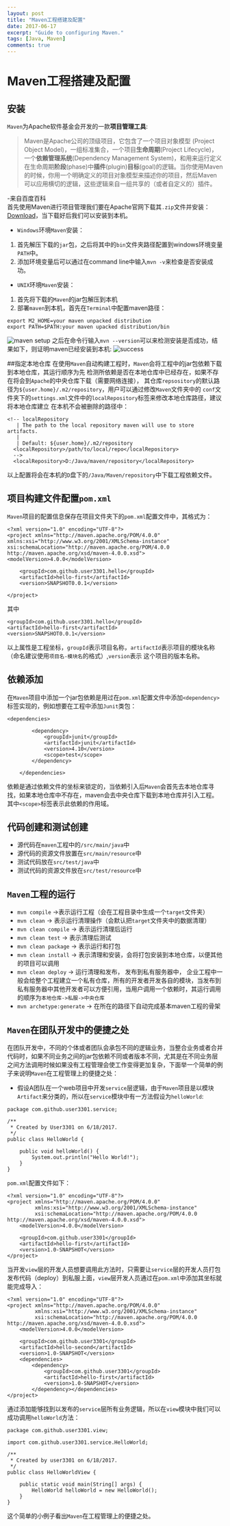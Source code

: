 ```yaml
---
layout: post
title: "Maven工程搭建及配置"
date: 2017-06-17
excerpt: "Guide to configuring Maven."
tags: [Java, Maven]
comments: true
---
```

# Maven工程搭建及配置
## 安装
`Maven`为Apache软件基金会开发的一款**项目管理工具**:

>Maven是Apache公司的顶级项目，它包含了一个项目对象模型 (Project Object Model)，一组标准集合，一个项目**生命周期**(Project Lifecycle)，一个**依赖管理系统**(Dependency Management System)，和用来运行定义在生命周期**阶段**(phase)中**插件**(plugin)**目标**(goal)的逻辑。当你使用Maven的时候，你用一个明确定义的项目对象模型来描述你的项目，然后Maven可以应用横切的逻辑，这些逻辑来自一组共享的（或者自定义的）插件。

-来自百度百科</br>
首先使用Maven进行项目管理我们要在Apache官网下载其`.zip`文件并安装：[Download](https://maven.apache.org/download.cgi)，当下载好后我们可以安装到本机。
* `Windows`环境`Maven`安装：
1. 首先解压下载的`jar`包，之后将其中的`bin`文件夹路径配置到windows环境变量`PATH`中。
2. 添加环境变量后可以通过在command line中输入`mvn -v`来检查是否安装成功。
* `UNIX`环境`Maven`安装：
1. 首先将下载的`Maven`的jar包解压到本机
2. 部署`maven`到本机，首先在`Terminal`中配置maven路径：
```
export M2_HOME=your maven unpacked distribution
export PATH=$PATH:your maven upacked distribution/bin
```
![maven setup](http://ww1.sinaimg.cn/large/6b1abb29gy1fgrp6fu1y3j20cg00waa3.jpg)
之后在命令行输入`mvn --version`可以来检测安装是否成功，结果如下，则证明maven已经安装到本机:
![success](http://ww1.sinaimg.cn/large/6b1abb29gy1fgrpai53lxj20hm02hmxp.jpg)

##指定本地仓库
在使用`Maven`自动构建工程时，`Maven`会将工程中的jar包依赖下载到本地仓库，其运行顺序为先
检测所依赖是否在本地仓库中已经存在，如果不存在将会到`Apache`的中央仓库下载（需要网络连接），
其仓库`repsository`的默认路径为`${user.home}/.m2/repository`，用户可以通过修改`Maven`文件夹中的
`conf`文件夹下的`settings.xml`文件中的`localRepository`标签来修改本地仓库路径，建议将本地仓库建立
在本机不会被删除的路径中：

```
<!-- localRepository
   | The path to the local repository maven will use to store artifacts.
   |
   | Default: ${user.home}/.m2/repository
  <localRepository>/path/to/local/repo</localRepository>
  -->
  <localRepository>D:/Java/maven/repository</localRepository>
```

以上配置将会在本机的`D`盘下的`/Java/Maven/repository`中下载工程依赖文件。
## 项目构建文件配置`pom.xml`
`Maven`项目的配置信息保存在项目文件夹下的`pom.xml`配置文件中，其格式为：

```
<?xml version="1.0" encoding="UTF-8"?>
<project xmlns="http://maven.apache.org/POM/4.0.0" xmlns:xsi="http://www.w3.org/2001/XMLSchema-instance" xsi:schemaLocation="http://maven.apache.org/POM/4.0.0 http://maven.apache.org/xsd/maven-4.0.0.xsd">
<modelVersion>4.0.0</modelVersion>

	<groupId>com.github.user3301.hello</groupId>
	<artifactId>hello-first</artifactId>
	<version>SNAPSHOT0.0.1</version>

</project>
```

其中

```
<groupId>com.github.user3301.hello</groupId>
<artifactId>hello-first</artifactId>
<version>SNAPSHOT0.0.1</version>
```

以上属性是工程坐标，`groupId`表示项目名称，`artifactId`表示项目的模块名称（命名建议使用`项目名-模块名`的格式）,`version`表示
这个项目的版本名称。</br>
## 依赖添加
在`Maven`项目中添加一个jar包依赖是用过在`pom.xml`配置文件中添加`<dependency>`标签实现的，例如想要在工程中添加`Junit`类包：

```
<dependencies>

		<dependency>
			<groupId>junit</groupId>
			<artifactId>junit</artifactId>
			<version>4.10</version>
			<scope>test</scope>
		</dependency>

	</dependencies>
```

依赖是通过依赖文件的坐标来锁定的，当依赖引入后`Maven`会首先去本地仓库寻找，如果本地仓库中不存在，maven会去中央仓库下载到本地仓库并引入工程。 其中`<scope>`标签表示此依赖的作用域。
## 代码创建和测试创建
* 源代码在`maven`工程中的`/src/main/java`中
* 源代码的资源文件放置在`src/main/resource`中
* 测试代码放在`src/test/java`中
* 测试代码的资源文件放在`src/test/resource`中
## `Maven`工程的运行
* `mvn compile` ->表示运行工程（会在工程目录中生成一个`target`文件夹）
* `mvn clean` -> 表示运行清理操作（会默认把`target`文件夹中的数据清理）
* `mvn clean compile` -> 表示运行清理后运行
* `mvn clean test` -> 表示清理后测试
* `mvn clean package` -> 表示运行和打包
* `mvn clean install` -> 表示清理和安装，会将打包安装到本地仓库，以便其他的项目可以调用
* `mvn clean deploy` -> 运行清理和发布， 发布到私有服务器中， 企业工程中一般会给整个工程建立一个私有仓库，所有的开发者开发各自的模块，当发布到私有服务器中其他开发者可以方便引用，当用户调用一个依赖时，其运行调用的顺序为`本地仓库->私服->中央仓库`
* `mvn archetype:generate` -> 在所在的路径下自动完成基本maven工程的骨架
## `Maven`在团队开发中的便捷之处
在团队开发中，不同的个体或者团队会承包不同的逻辑业务，当整合业务或者合并代码时，如果不同业务之间的jar包依赖不同或者版本不同，尤其是在不同业务层之间方法调用时候如果没有工程管理会使工作变得更加复杂，下面举一个简单的例子来说明`Maven`在工程管理上的便捷之处：
* 假设A团队在一个web项目中开发`service`层逻辑，由于`Maven`项目是以模块`Artifact`来分类的，所以在`service`模块中有一方法假设为`helloWorld`:

```
package com.github.user3301.service;

/**
 * Created by User3301 on 6/18/2017.
 */
public class HelloWorld {

    public void helloWorld() {
        System.out.println("Hello World!");
    }
}
```

`pom.xml`配置文件如下：

```
<?xml version="1.0" encoding="UTF-8"?>
<project xmlns="http://maven.apache.org/POM/4.0.0"
         xmlns:xsi="http://www.w3.org/2001/XMLSchema-instance"
         xsi:schemaLocation="http://maven.apache.org/POM/4.0.0 http://maven.apache.org/xsd/maven-4.0.0.xsd">
    <modelVersion>4.0.0</modelVersion>

    <groupId>com.github.user3301</groupId>
    <artifactId>hello-first</artifactId>
    <version>1.0-SNAPSHOT</version>
</project>
```

当开发`view`层的开发人员想要调用此方法时，只需要让`service`层的开发人员打包发布代码（deploy）到私服上面，`view`层开发人员通过在`pom.xml`中添加其坐标就能完成导入：

```
<?xml version="1.0" encoding="UTF-8"?>
<project xmlns="http://maven.apache.org/POM/4.0.0"
         xmlns:xsi="http://www.w3.org/2001/XMLSchema-instance"
         xsi:schemaLocation="http://maven.apache.org/POM/4.0.0 http://maven.apache.org/xsd/maven-4.0.0.xsd">
    <modelVersion>4.0.0</modelVersion>

    <groupId>com.github.user3301</groupId>
    <artifactId>hello-second</artifactId>
    <version>1.0-SNAPSHOT</version>
    <dependencies>
        <dependency>
            <groupId>com.github.user3301</groupId>
            <artifactId>hello-first</artifactId>
            <version>1.0-SNAPSHOT</version>
        </dependency></dependencies>
</project>
```

通过添加<dependency>能够找到以发布的`service`层所有业务逻辑，所以在`view`模块中我们可以成功调用`helloWorld`方法：

```
package com.github.user3301.view;

import com.github.user3301.service.HelloWorld;

/**
 * Created by user3301 on 6/18/2017.
 */
public class HelloWorldView {

    public static void main(String[] args) {
        HelloWorld helloWorld = new HelloWorld();
    }
}
```

这个简单的小例子看出`Maven`在工程管理上的便捷之处。
